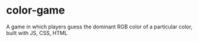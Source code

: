 # color-game
A game in which players guess the dominant RGB color of a particular color, built with JS, CSS, HTML
